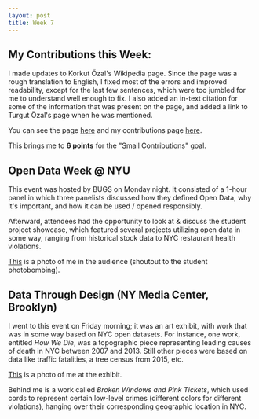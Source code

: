 ```yaml
---
layout: post
title: Week 7
---
```


## My Contributions this Week:
I made updates to Korkut Özal's Wikipedia page. Since the page was a rough translation to English, I fixed most of the errors and improved readability, except for the last few sentences, which were too jumbled for me to understand well enough to fix. I also added an in-text citation for some of the information that was present on the page, and added a link to Turgut Özal's page when he was mentioned.

You can see the page [here](https://en.wikipedia.org/wiki/Korkut_%C3%96zal) and my contributions page [here](https://en.wikipedia.org/wiki/Special:Contributions/Celina725).

This brings me to **6 points** for the "Small Contributions" goal.

## Open Data Week @ NYU
This event was hosted by BUGS on Monday night. It consisted of a 1-hour panel in which three panelists discussed how they defined Open Data, why it's important, and how it can be used / opened responsibly.

Afterward, attendees had the opportunity to look at & discuss the student project showcase, which featured several projects utilizing open data in some way, ranging from historical stock data to NYC restaurant health violations.

[This](https://github.com/nyu-ossd-s18/cak503-weekly/blob/master/images/event1.JPG) is a photo of me in the audience (shoutout to the student photobombing).

## Data Through Design (NY Media Center, Brooklyn)
I went to this event on Friday morning; it was an art exhibit, with work that was in some way based on NYC open datasets. For instance, one work, entitled *How We Die*, was a topographic piece representing leading causes of death in NYC between 2007 and 2013. Still other pieces were based on data like traffic fatalities, a tree census from 2015, etc.

[This](https://github.com/nyu-ossd-s18/cak503-weekly/blob/master/images/event2.JPG) is a photo of me at the exhibit.

Behind me is a work called *Broken Windows and Pink Tickets*, which used cords to represent certain low-level crimes (different colors for different violations), hanging over their corresponding geographic location in NYC.  
